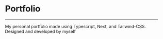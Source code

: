 # Portfolio 
-------------
My personal portfolio made using Typescript, Next, and Tailwind-CSS. Designed and developed by myself